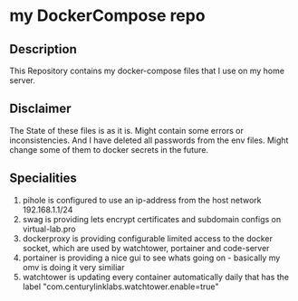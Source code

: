 # my DockerCompose repo
## Description

This Repository contains my docker-compose files that I use on my home server.

## Disclaimer
The State of these files is as it is. Might contain some errors or inconsistencies. And I have deleted all passwords from the env files. Might change some of them to docker secrets in the future.

## Specialities

1. pihole is configured to use an ip-address from the host network 192.168.1.1/24
2. swag is providing lets encrypt certificates and subdomain configs on virtual-lab.pro
3. dockerproxy is providing configurable limited access to the docker socket, which are used by watchtower, portainer and code-server
4. portainer is providing a nice gui to see whats going on - basically my omv is doing it very similiar
5. watchtower is updating every container automatically daily that has the label "com.centurylinklabs.watchtower.enable=true"
